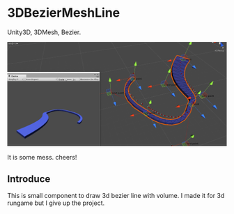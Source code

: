# 3DBezierMeshLine
Unity3D, 3DMesh, Bezier.

![example](Example.gif)

It is some mess. cheers!

## Introduce
This is small component to draw 3d bezier line with volume. I made it for 3d rungame but I give up the project.
